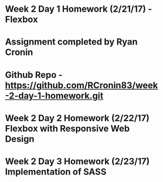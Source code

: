 # Week 2 Day 1 Homework (2/21/17) - Flexbox
# Assignment completed by Ryan Cronin
# Github Repo - https://github.com/RCronin83/week-2-day-1-homework.git

# Week 2 Day 2 Homework (2/22/17) Flexbox with Responsive Web Design

# Week 2 Day 3 Homework (2/23/17) Implementation of SASS
